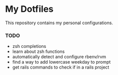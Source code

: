# My Dotfiles
This repository contains my personal configurations.

### TODO
* zsh completions
* learn about zsh functions
* automatically detect and configure rbenv/rvm
* find a way to add lowercase weekday to prompt
* get rails commands to check if in a rails project
